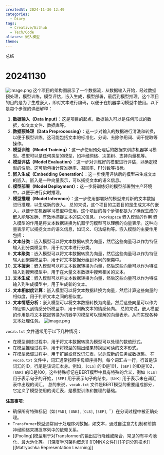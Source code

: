 ```yaml
---
createdAt: 2024-11-30 12:49
categories:
  - Diary
tags:
  - Creative/Github
  - Tech/Code
aliases: 嵌入模型
theme:
---
```

总结
<!--more-->
# 20241130
![image.png](https://cdn.jsdelivr.net/gh/duanbiao2000/BlogGallery@main/picture/20241130133801.png)
这个项目的架构图展示了一个数据流，从数据输入开始，经过数据预处理，模型训练，模型评估，嵌入生成，模型部署，最后到模型推理。这个项目的目的是为了生成嵌入，即对文本进行编码，以便于在机器学习模型中使用。以下是每个步骤的详细解释：
1. **数据输入（Data Input）**：这是项目的起点，数据输入可以是任何形式的数据，如文本文件、数据库等。
2. **数据预处理（Data Preprocessing）**：这一步对输入的数据进行清洗和转换，以便于模型训练。这可能包括文本的标准化、分词、去除停用词、词干提取等操作。
3. **模型训练（Model Training）**：这一步使用预处理后的数据来训练机器学习模型。模型可以是任何类型的模型，如神经网络、决策树、支持向量机等。
4. **模型评估（Model Evaluation）**：这一步对训练好的模型进行评估，以确定模型的性能。这可能包括计算准确率、召回率、F1分数等指标。
5. **嵌入生成（Embedding Generation）**：这一步使用评估后的模型来生成文本的嵌入。嵌入是一种向量表示，可以捕捉文本的语义信息。
6. **模型部署（Model Deployment）**：这一步将训练好的模型部署到生产环境中，以便于进行实时推理。
7. **模型推理（Model Inference）**：这一步使用部署好的模型来对新的文本数据进行推理，以生成新的嵌入。
总的来说，这个项目的主要目的是生成文本的嵌入，以便于在机器学习模型中使用。这个项目的每个步骤都是为了确保生成的嵌入能够准确、有效地捕捉文本的语义信息。
`@workspace` 嵌入模型的作用
嵌入模型的作用是将文本数据转换为机器学习模型可以理解的向量表示。这种向量表示可以捕捉文本的语义信息，如词义、句法结构等。嵌入模型的主要作用包括：
8. **文本分类**：嵌入模型可以将文本数据转换为向量，然后这些向量可以作为特征输入到分类模型中，用于对文本进行分类。
9. **文本聚类**：嵌入模型可以将文本数据转换为向量，然后这些向量可以作为特征输入到聚类模型中，用于将文本数据分组到不同的聚类中。
10. **文本搜索**：嵌入模型可以将文本数据转换为向量，然后这些向量可以作为特征输入到搜索模型中，用于在大量文本数据中搜索相关的文本。
11. **文本生成**：嵌入模型可以将文本数据转换为向量，然后这些向量可以作为特征输入到生成模型中，用于生成新的文本。
12. **文本相似度计算**：嵌入模型可以将文本数据转换为向量，然后计算这些向量的相似度，用于判断文本之间的相似度。
13. **文本情感分析**：嵌入模型可以将文本数据转换为向量，然后这些向量可以作为特征输入到情感分析模型中，用于判断文本的情感倾向。
总的来说，嵌入模型的作用是将文本数据转换为机器学习模型可以理解的向量表示，从而实现各种文本处理任务。
![image.png](https://cdn.jsdelivr.net/gh/duanbiao2000/BlogGallery@main/picture/20241130134059.png)

`vocab.txt` 文件通常用于以下几种情况：
- 在模型训练过程中，用于将文本数据转换为模型可以处理的数值形式。
- 在模型推理过程中，用于将模型的输出结果转换回可读的文本形式。
- 在模型微调过程中，用于扩展或修改词汇表，以适应新的任务或数据集。
在 `vocab.txt` 文件中，词汇通常按照字母顺序排列，每个词汇占一行，行首是该词汇的ID，行尾是该词汇本身。例如，`[CLS]` 的ID是101，`[SEP]` 的ID是102，`[UNK]` 的ID是100。这些特殊标记在BERT模型中具有特殊的含义，例如 `[CLS]` 用于表示句子的开始，`[SEP]` 用于表示句子的结束，`[UNK]` 用于表示未在词汇表中出现的词汇。
总的来说，`vocab.txt` 文件是BERT模型的重要组成部分，它定义了模型使用的词汇表，是模型训练和推理的基础。

**注意事项**:
- 确保所有特殊标记（如`[PAD]`, `[UNK]`, `[CLS]`, `[SEP]`, ``）在分词过程中被正确处理。
- `Transformer`模型通常用于处理序列数据，如文本，通过自注意力机制和前馈神经网络来捕捉序列中的依赖关系。
- [[Pooling]]模型用于对Transformer的输出进行降维或聚合，常见的有平均池化、最大池化等。
[[深度学习架构概念]]
[[ONNX文件]]
[[子词分割技术]]
[[Matryoshka Representation Learning]]